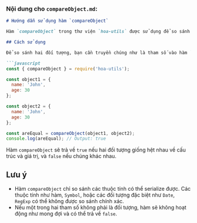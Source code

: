 ### Nội dung cho `compareObject.md`:

```markdown
# Hướng dẫn sử dụng hàm `compareObject`

Hàm `compareObject` trong thư viện `hoa-utils` được sử dụng để so sánh sâu giữa hai đối tượng JavaScript. Hàm này kiểm tra xem hai đối tượng có bằng nhau về cấu trúc và giá trị hay không.

## Cách sử dụng

Để so sánh hai đối tượng, bạn cần truyền chúng như là tham số vào hàm `compareObject`.

```javascript
const { compareObject } = require('hoa-utils');

const object1 = {
  name: 'John',
  age: 30
};

const object2 = {
  name: 'John',
  age: 30
};

const areEqual = compareObject(object1, object2);
console.log(areEqual); // Output: true
```

Hàm `compareObject` sẽ trả về `true` nếu hai đối tượng giống hệt nhau về cấu trúc và giá trị, và `false` nếu chúng khác nhau.

## Lưu ý

- Hàm `compareObject` chỉ so sánh các thuộc tính có thể serialize được. Các thuộc tính như hàm, `Symbol`, hoặc các đối tượng đặc biệt như `Date`, `RegExp` có thể không được so sánh chính xác.
- Nếu một trong hai tham số không phải là đối tượng, hàm sẽ không hoạt động như mong đợi và có thể trả về `false`.
```